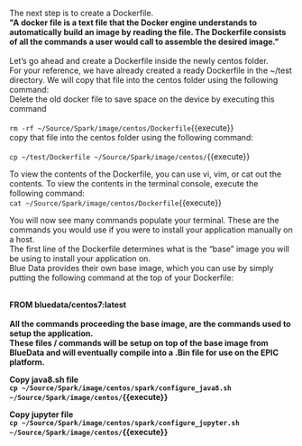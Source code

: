 The next step is to create a Dockerfile. 
<br>
<strong>"A docker file is a text file that the Docker engine understands to automatically build an image by reading the file. The Dockerfile consists of all the commands a user would call to assemble the desired image."</strong>
<br>
<br>
Let’s go ahead and create a Dockerfile inside the newly centos folder.
<br>
For your reference, we have already created a ready Dockerfile in the ~/test directory. We will copy that file into the centos folder using the following command:<br>
Delete the old docker file to save space on the device by executing this command
<br>
<br>`rm -rf ~/Source/Spark/image/centos/Dockerfile`{{execute}}
<br>
copy that file into the centos folder using the following command:<br>
<br>`cp ~/test/Dockerfile ~/Source/Spark/image/centos/`{{execute}}

To view the contents of the Dockerfile, you can use vi, vim, or cat out the contents. To view the contents in the terminal console, execute the following command:<br>
`cat ~/Source/Spark/image/centos/Dockerfile`{{execute}}

You will now see many commands populate your terminal. These are the commands you would use if you were to install your application manually on a host. 
<br>The first line of the Dockerfile determines what is the “base” image you will be using to install your application on. 
<br>Blue Data provides their own base image, which you can use by simply putting the following command at the top of your Dockerfile: 

<br><b>FROM bluedata/centos7:latest<b>
<br>
<br>
All the commands proceeding the base image, are the commands used to setup the application. 
<br>These files / commands will be setup on top of the base image from BlueData and will eventually compile into a .Bin file for use on the EPIC platform. 

Copy java8.sh file<br> 
`cp ~/Source/Spark/image/centos/spark/configure_java8.sh ~/Source/Spark/image/centos/`{{execute}}

Copy jupyter file<br>
`cp ~/Source/Spark/image/centos/spark/configure_jupyter.sh ~/Source/Spark/image/centos/`{{execute}}






